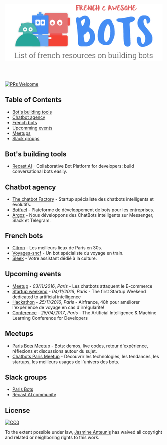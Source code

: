 <p align="center">
  <img src="bots.png" />
</p>
<br>
<br>

[![PRs Welcome](https://img.shields.io/badge/PRs-welcome-brightgreen.svg?style=flat-square)](http://makeapullrequest.com)

Table of Contents
-----------------

- [Bot's building tools](#bot-s-building-tools)
- [Chatbot agency](#chatbot-agency)
- [French bots](#french-bots)
- [Upcomming events](#upcoming-events)
- [Meetups](#meetups)
- [Slack groups](#slack-groups)

## Bot's building tools
* [Recast.AI](https://recast.ai?ref=github-bots) - Collaborative Bot Platform for developers: build conversational bots easily.

## Chatbot agency
* [The chatbot Factory](http://www.thechatbotfactory.com/) - Startup spécialiste des chatbots intelligents et évolutifs.
* [Botfuel](http://botfuel.io/) - Plateforme de développement de bots pour les entreprises.
* [Argoz](http://www.argoz.io/) - Nous développons des ChatBots intelligents sur Messenger, Slack et Telegram.

## French bots
* [Citron](http://m.me/meetcitron) - Les meilleurs lieux de Paris en 30s.
* [Voyages-sncf](https://www.facebook.com/VbotMessenger/) - Un bot spécialiste du voyage en train.
* [Sleek](https://www.messenger.com/t/184343611989882) - Votre assistant dédié à la culture.

## Upcoming events
* [Meetup](https://www.meetup.com/Chatbots-Paris/events/231620389/) - *03/11/2016*, _Paris_ - Les chatbots attaquent le E-commerce
* [Startup weekend](http://www.up.co/communities/france/paris/startup-weekend/9223) - *04/11/2016*, _Paris_ - The first Startup Weekend dedicated to artificial intelligence
* [Hackathon](http://hackathonprioriteclient.airfrance.fr/?utm_source=bma&utm_medium=events&utm_content=&utm_campaign=afprioriteclient) - *25/11/2016*, _Paris_ - Airfrance, 48h pour améliorer l'expérience de voyage en cas d'irrégularité!
* [Conference](http://www.dotai.io/) - *25/04/2017*, _Paris_ - The Artificial Intelligence & Machine Learning Conference for Developers

## Meetups
* [Paris Bots Meetup](http://www.meetup.com/fr-FR/Paris-Bots-Meetup/) - Bots: demos, live codes, retour d'expérience, réflexions et discussions autour du sujet.
* [Chatbots Paris Meetup](http://www.meetup.com/fr-FR/Chatbots-Paris/) - Découvrir les technologies, les tendances, les startups, les meilleurs usages de l'univers des bots.

## Slack groups
* [Paris Bots](https://parisbots.herokuapp.com/)
* [Recast.AI community](https://slack.recast.ai/)

## License

[![CC0](http://mirrors.creativecommons.org/presskit/buttons/88x31/svg/cc-zero.svg)](https://creativecommons.org/publicdomain/zero/1.0/)

To the extent possible under law, [Jasmine Anteunis](http://jasmine.anteunis.name) has waived all copyright and related or neighboring rights to this work.
